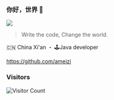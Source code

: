 ### 你好，世界 👋

<!--
**ameizi/ameizi** is a ✨ _special_ ✨ repository because its `README.md` (this file) appears on your GitHub profile.

Here are some ideas to get you started:

- 🔭 I’m currently working on ...
- 🌱 I’m currently learning ...
- 👯 I’m looking to collaborate on ...
- 🤔 I’m looking for help with ...
- 💬 Ask me about ...
- 📫 How to reach me: ...
- 😄 Pronouns: ...
- ⚡ Fun fact: ...
-->

<img src="https://github-readme-stats.vercel.app/api?username=ameizi&show_icons=true&icon_color=805AD5&text_color=718096&bg_color=ffffff&hide_title=true" />

> Write the code, Change the world.

🇨🇳 China Xi'an ・ 🕹Java developer

https://github.com/ameizi

### Visitors
![Visitor Count](https://profile-counter.glitch.me/ameizi/count.svg)
